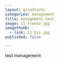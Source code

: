 ```yaml
---
layout: giradischi
categories: management
title: management test
image: 11_fronte.jpg
imagethumb:
  - link: 11_bis.jpg
published: false

---
```


test management